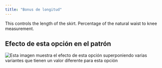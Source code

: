```yaml
---
title: "Bonus de longitud"
---
```


This controls the length of the skirt. Percentage of the natural waist to knee measurement.

## Efecto de esta opción en el patrón

![Esta imagen muestra el efecto de esta opción superponiendo varias variantes que tienen un valor diferente para esta opción](penelope_lengthbonus_sample.svg "Efecto de esta opción en el patrón")

